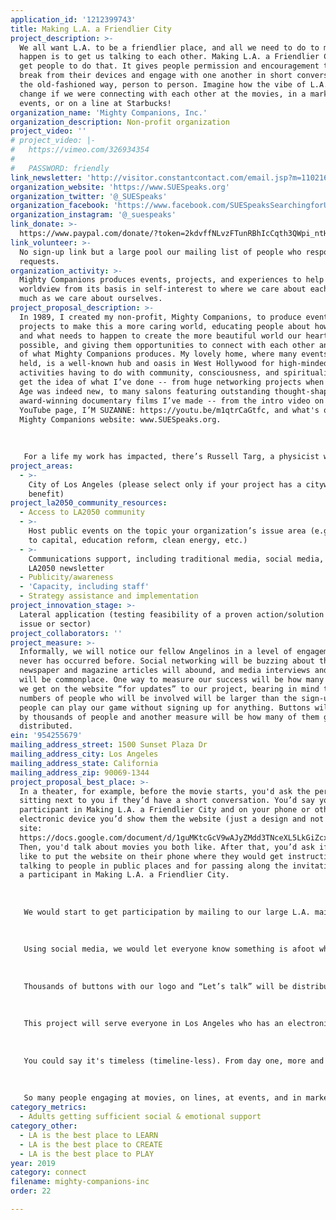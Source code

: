 ```yaml
---
application_id: '1212399743'
title: Making L.A. a Friendlier City
project_description: >-
  We all want L.A. to be a friendlier place, and all we need to do to make that
  happen is to get us talking to each other. Making L.A. a Friendlier City will
  get people to do that. It gives people permission and encouragement to take a
  break from their devices and engage with one another in short conversations
  the old-fashioned way, person to person. Imagine how the vibe of L.A. could
  change if we were connecting with each other at the movies, in a market, at
  events, or on a line at Starbucks!
organization_name: 'Mighty Companions, Inc.'
organization_description: Non-profit organization
project_video: ''
# project_video: |-
#   https://vimeo.com/326934354
#   
#   PASSWORD: friendly
link_newsletter: 'http://visitor.constantcontact.com/email.jsp?m=1102168955372'
organization_website: 'https://www.SUESpeaks.org'
organization_twitter: '@_SUESpeaks'
organization_facebook: 'https://www.facebook.com/SUESpeaksSearchingforUnityinEverything/'
organization_instagram: '@_suespeaks'
link_donate: >-
  https://www.paypal.com/donate/?token=2kdvffNLvzFTunRBhIcCqth3QWpi_ntHE9_mi8gV-Y3ham8JYfWn_BPvLLy1agF7JAnlg0&country.x=US&locale.x=US
link_volunteer: >-
  No sign-up link but a large pool our mailing list of people who respond to
  requests.
organization_activity: >-
  Mighty Companions produces events, projects, and experiences to help shift our
  worldview from its basis in self-interest to where we care about each other as
  much as we care about ourselves.
project_proposal_description: >-
  In 1989, I created my non-profit, Mighty Companions, to produce events and
  projects to make this a more caring world, educating people about how to think
  and what needs to happen to create the more beautiful world our hearts know is
  possible, and giving them opportunities to connect with each other and be part
  of what Mighty Companions produces. My lovely home, where many events are
  held, is a well-known hub and oasis in West Hollywood for high-minded
  activities having to do with community, consciousness, and spirituality. You’d
  get the idea of what I’ve done -- from huge networking projects when the New
  Age was indeed new, to many salons featuring outstanding thought-shapers, to
  award-winning documentary films I’ve made -- from the intro video on my
  YouTube page, I’M SUZANNE: https://youtu.be/m1qtrCaGtfc, and what's on my
  Mighty Companions website: www.SUESpeaks.org.
   
   
   
   For a life my work has impacted, there’s Russell Targ, a physicist who was a pioneer in the development of the laser and a co-founder of a Stanford Research Institute (SRI) investigation of psychic abilities in the 1970s and 1980s. I gave Russell a slot in the TEDx West Hollywood program I produced, and his talk, “The Reality of ESP: A Physicist’s Proof of Psychic Abilities,” has well over three million views: http://tinyurl.com/y5yn6d6r. Russell just finished making a documentary, “Third Eye Spies,” about that SRI program, and thanks to the popularity of his TED talk he got an outstanding distribution deal for it so that it will be seen by millions of people. The TED program was called Brother Can You Spare a Paradigm, or Making the Quantum Leap, and was all about opening people’s minds to a bigger reality than in our current worldview that’s narrowly based on self-interest. I expect, on seeing this film, that people will be helped to see that we are interconnected as one humanity where caring about each other would be as important as caring about ourselves.
project_areas:
  - >-
    City of Los Angeles (please select only if your project has a citywide
    benefit)
project_la2050_community_resources:
  - Access to LA2050 community
  - >-
    Host public events on the topic your organization’s issue area (e.g. access
    to capital, education reform, clean energy, etc.) 
  - >-
    Communications support, including traditional media, social media, and
    LA2050 newsletter
  - Publicity/awareness
  - 'Capacity, including staff'
  - Strategy assistance and implementation
project_innovation_stage: >-
  Lateral application (testing feasibility of a proven action/solution to a new
  issue or sector)
project_collaborators: ''
project_measure: >-
  Informally, we will notice our fellow Angelinos in a level of engagement that
  never has occurred before. Social networking will be buzzing about that,
  newspaper and magazine articles will abound, and media interviews and stories
  will be commonplace. One way to measure our success will be how many sign-ups
  we get on the website “for updates” to our project, bearing in mind that the
  numbers of people who will be involved will be larger than the sign-ups since
  people can play our game without signing up for anything. Buttons will be worn
  by thousands of people and another measure will be how many of them get
  distributed.
ein: '954255679'
mailing_address_street: 1500 Sunset Plaza Dr
mailing_address_city: Los Angeles
mailing_address_state: California
mailing_address_zip: 90069-1344
project_proposal_best_place: >-
  In a theater, for example, before the movie starts, you'd ask the person
  sitting next to you if they’d have a short conversation. You’d say you’re a
  participant in Making L.A. a Friendlier City and on your phone or other
  electronic device you’d show them the website (just a design and not a working
  site:
  https://docs.google.com/document/d/1guMKtcGcV9wAJyZMdd3TNceXL5LkGiZcxya7fHHJ72M/edit?usp=sharing).
  Then, you'd talk about movies you both like. After that, you’d ask if they’d
  like to put the website on their phone where they would get instructions for
  talking to people in public places and for passing along the invitation to be
  a participant in Making L.A. a Friendlier City.
   
   
   
   We would start to get participation by mailing to our large L.A. mailing list, collected from years of salon events where people have been very personally involved and feel like they are on our team. We would send them the website and the instructions for what to do to talk to strangers, and hundreds of people would get the ball rolling. As the website says, “In a movie theater talk about the best movie you’ve seen lately, in a market name a product you love that you buy there, etc. Invite the person to tell you what their favorites are. If you're not in a place where the subject matter would be obvious, tell the person something of a non-sexual nature that you're attracted to about them and be open to what they might say or not say back.”
   
   
   
   Using social media, we would let everyone know something is afoot where maybe for the first time in L.A. a stranger may be smiling and saying hello. We would popularize it as the hip thing to do and some people would enroll from seeing the website, without being approached, and others, when they are approached, would recognize the game being played.
   
   
   
   Thousands of buttons with our logo and “Let’s talk” will be distributed at events and at retail locations. The button-wearer would plug people into Making L.A. a Friendlier City. We’d solicit businesses like Starbucks for partnering/sponsorship to distribute buttons in all their stores.
   
   
   
   This project will serve everyone in Los Angeles who has an electronic device and can read English.
   
   
   
   You could say it's timeless (timeline-less). From day one, more and more participants would enroll others. Once it gets going, we would create other ways of Making L.A. a Friendlier City, like live “Meet Each Other” events and even a contest for suggestions of more ways to accomplish our wonderful purpose of making L.A. friendlier.
   
   
   
   So many people engaging at movies, on lines, at events, and in markets would create such a friendly vibe that talking to each other, independent of this project, would become a natural thing to do.
category_metrics:
  - Adults getting sufficient social & emotional support
category_other:
  - LA is the best place to LEARN
  - LA is the best place to CREATE
  - LA is the best place to PLAY
year: 2019
category: connect
filename: mighty-companions-inc
order: 22

---
```

